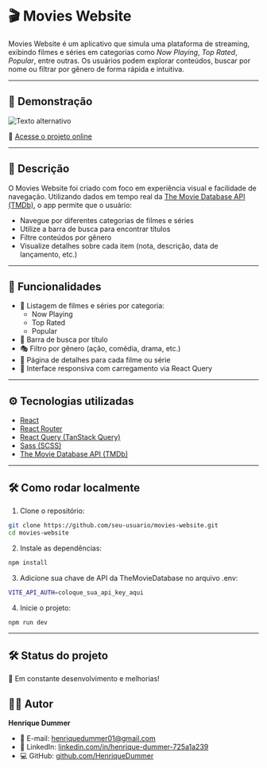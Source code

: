 # 🎬 Movies Website

Movies Website é um aplicativo que simula uma plataforma de streaming, exibindo filmes e séries em categorias como *Now Playing*, *Top Rated*, *Popular*, entre outras. Os usuários podem explorar conteúdos, buscar por nome ou filtrar por gênero de forma rápida e intuitiva.

---

## 🚀 Demonstração

![Texto alternativo](https://imgur.com/LY8UxQu.png)

🔗 [Acesse o projeto online](https://netflix-clone-ten-fawn-52.vercel.app)

---

## 📖 Descrição

O Movies Website foi criado com foco em experiência visual e facilidade de navegação. Utilizando dados em tempo real da [The Movie Database API (TMDb)](https://www.themoviedb.org/), o app permite que o usuário:

- Navegue por diferentes categorias de filmes e séries
- Utilize a barra de busca para encontrar títulos
- Filtre conteúdos por gênero
- Visualize detalhes sobre cada item (nota, descrição, data de lançamento, etc.)

---

## 🧪 Funcionalidades

- 🎥 Listagem de filmes e séries por categoria:
  - Now Playing
  - Top Rated
  - Popular
- 🔎 Barra de busca por título
- 🎭 Filtro por gênero (ação, comédia, drama, etc.)
- 🧾 Página de detalhes para cada filme ou série
- 🔄 Interface responsiva com carregamento via React Query

---

## ⚙️ Tecnologias utilizadas

- [React](https://react.dev/)
- [React Router](https://reactrouter.com/)
- [React Query (TanStack Query)](https://tanstack.com/query)
- [Sass (SCSS)](https://sass-lang.com/)
- [The Movie Database API (TMDb)](https://developer.themoviedb.org/)

---

## 🛠️ Como rodar localmente

1. Clone o repositório:

```bash
git clone https://github.com/seu-usuario/movies-website.git
cd movies-website
```
2. Instale as dependências:

```bash
npm install
```
3. Adicione sua chave de API da TheMovieDatabase no arquivo .env:

```bash
VITE_API_AUTH=coloque_sua_api_key_aqui
```

4. Inicie o projeto:

```bash
npm run dev
```

---

## 🛠️ Status do projeto

🚧 Em constante desenvolvimento e melhorias!

## 👨‍💻 Autor

**Henrique Dummer**

- 📧 E-mail: [henriquedummer01@gmail.com](mailto:henriquedummer01@gmail.com)
- 💼 LinkedIn: [linkedin.com/in/henrique-dummer-725a1a239](https://www.linkedin.com/in/henrique-dummer-725a1a239/)
- 💻 GitHub: [github.com/HenriqueDummer](https://github.com/HenriqueDummer)
